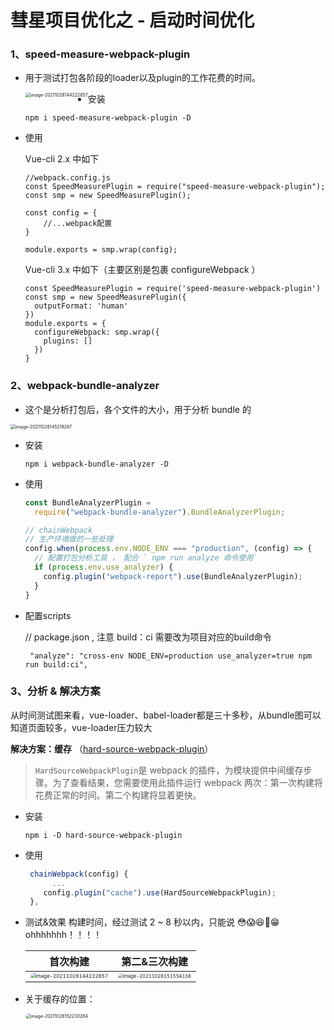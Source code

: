 # 彗星项目优化之 - 启动时间优化

### 1、speed-measure-webpack-plugin

- 用于测试打包各阶段的loader以及plugin的工作花费的时间。

  <img src="https://gitee.com/JuntengMa/imgae/raw/master/image-20211028144222857.png" alt="image-20211028144222857" style="zoom:50%; float:left" />

- 安装

  ```
  npm i speed-measure-webpack-plugin -D
  ```

- 使用

  Vue-cli 2.x 中如下

  ```
  //webpack.config.js
  const SpeedMeasurePlugin = require("speed-measure-webpack-plugin");
  const smp = new SpeedMeasurePlugin();
  
  const config = {
      //...webpack配置
  }
  
  module.exports = smp.wrap(config);
  ```

  Vue-cli 3.x 中如下（主要区别是包裹 configureWebpack ）

  ```
  const SpeedMeasurePlugin = require('speed-measure-webpack-plugin')
  const smp = new SpeedMeasurePlugin({
    outputFormat: 'human'
  })
  module.exports = {
    configureWebpack: smp.wrap({
      plugins: []
    })
  }
  ```

  

### 2、webpack-bundle-analyzer

- 这个是分析打包后，各个文件的大小，用于分析 bundle 的

<img src="https://gitee.com/JuntengMa/imgae/raw/master/image-20211028145219287.png" alt="image-20211028145219287" style="zoom:50%;" />

- 安装

  ```
  npm i webpack-bundle-analyzer -D
  ```

- 使用

  ```js
  const BundleAnalyzerPlugin =
    require("webpack-bundle-analyzer").BundleAnalyzerPlugin;
  
  // chainWebpack
  // 生产环境做的一些处理
  config.when(process.env.NODE_ENV === "production", (config) => {
    // 配置打包分析工具 ， 配合 ` npm run analyze 命令使用`
    if (process.env.use_analyzer) {
      config.plugin("webpack-report").use(BundleAnalyzerPlugin);
    }
  }
  ```

- 配置scripts

  // package.json , 注意 build：ci 需要改为项目对应的build命令

  ```
   "analyze": "cross-env NODE_ENV=production use_analyzer=true npm run build:ci",
  ```

  

### 3、分析 & 解决方案

从时间测试图来看，vue-loader、babel-loader都是三十多秒，从bundle图可以知道页面较多，vue-loader压力较大

**解决方案：缓存** （[hard-source-webpack-plugin](https://www.npmjs.com/package/hard-source-webpack-plugin)）

> `HardSourceWebpackPlugin`是 webpack 的插件，为模块提供中间缓存步骤。为了查看结果，您需要使用此插件运行 webpack 两次：第一次构建将花费正常的时间。第二个构建将显着更快。

- 安装

  ```
  npm i -D hard-source-webpack-plugin
  ```

- 使用

  ```js
   chainWebpack(config) {
   		...
      config.plugin("cache").use(HardSourceWebpackPlugin);
   },
  ```

- 测试&效果
	构建时间，经过测试 2 ~ 8 秒以内，只能说 😳😱😆🤣😁 ohhhhhhh！！！！

  | 首次构建                                                     | 第二&三次构建                                                |
  | ------------------------------------------------------------ | ------------------------------------------------------------ |
  | <img src="https://gitee.com/JuntengMa/imgae/raw/master/image-20211028144222857.png" alt="image-20211028144222857" style="zoom:50%; float:left;border-radius: 20px;" /> | <img src="https://gitee.com/JuntengMa/imgae/raw/master/image-20211028151554138.png" alt="image-20211028151554138" style="zoom: 47%; border-radius: 20px;" /> |


- 关于缓存的位置：

  <img src="https://gitee.com/JuntengMa/imgae/raw/master/image-20211028152230284.png" alt="image-20211028152230284" style="zoom:50%;border-radius:20px;float:left" />
  
  

